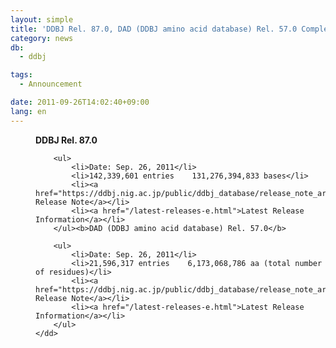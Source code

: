 ```yaml
---
layout: simple
title: 'DDBJ Rel. 87.0, DAD (DDBJ amino acid database) Rel. 57.0 Completed'
category: news
db:
  - ddbj

tags:
  - Announcement

date: 2011-09-26T14:02:40+09:00
lang: en
---
```


<html>

<dl>
    <dd><b>DDBJ Rel. 87.0</b>

        <ul>
            <li>Date: Sep. 26, 2011</li>
            <li>142,339,601 entries    131,276,394,833 bases</li>
            <li><a href="https://ddbj.nig.ac.jp/public/ddbj_database/release_note_archive/ddbj/ddbjrel.87.txt">DDBJ Release Note</a></li>
            <li><a href="/latest-releases-e.html">Latest Release Information</a></li>
        </ul><b>DAD (DDBJ amino acid database) Rel. 57.0</b>

        <ul>
            <li>Date: Sep. 26, 2011</li>
            <li>21,596,317 entries    6,173,068,786 aa (total number of residues)</li>
            <li><a href="https://ddbj.nig.ac.jp/public/ddbj_database/release_note_archive/dad/dadrel.57.txt">DAD Release Note</a></li>
            <li><a href="/latest-releases-e.html">Latest Release Information</a></li>
        </ul>
    </dd>
</dl>
</html>
